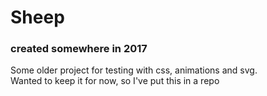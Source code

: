 # Sheep

### created somewhere in 2017

Some older project for testing with css, animations and svg.  
Wanted to keep it for now, so I've put this in a repo
